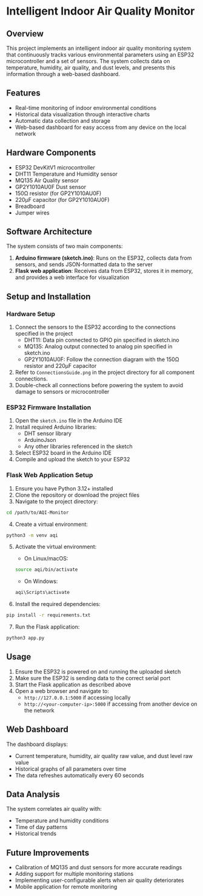 # Intelligent Indoor Air Quality Monitor

## Overview
This project implements an intelligent indoor air quality monitoring system that continuously tracks various environmental parameters using an ESP32 microcontroller and a set of sensors. The system collects data on temperature, humidity, air quality, and dust levels, and presents this information through a web-based dashboard.

## Features
- Real-time monitoring of indoor environmental conditions
- Historical data visualization through interactive charts
- Automatic data collection and storage
- Web-based dashboard for easy access from any device on the local network

## Hardware Components
- ESP32 DevKitV1 microcontroller
- DHT11 Temperature and Humidity sensor
- MQ135 Air Quality sensor
- GP2Y1010AU0F Dust sensor
- 150Ω resistor (for GP2Y1010AU0F)
- 220μF capacitor (for GP2Y1010AU0F)
- Breadboard
- Jumper wires

## Software Architecture
The system consists of two main components:
1. **Arduino firmware (sketch.ino)**: Runs on the ESP32, collects data from sensors, and sends JSON-formatted data to the server
2. **Flask web application**: Receives data from ESP32, stores it in memory, and provides a web interface for visualization

## Setup and Installation

### Hardware Setup
1. Connect the sensors to the ESP32 according to the connections specified in the project
   - DHT11: Data pin connected to GPIO pin specified in sketch.ino
   - MQ135: Analog output connected to analog pin specified in sketch.ino
   - GP2Y1010AU0F: Follow the connection diagram with the 150Ω resistor and 220μF capacitor
2. Refer to `ConnectionsGuide.png` in the project directory for all component connections.
3. Double-check all connections before powering the system to avoid damage to sensors or microcontroller

### ESP32 Firmware Installation
1. Open the `sketch.ino` file in the Arduino IDE
2. Install required Arduino libraries:
   - DHT sensor library
   - ArduinoJson
   - Any other libraries referenced in the sketch
3. Select ESP32 board in the Arduino IDE
4. Compile and upload the sketch to your ESP32

### Flask Web Application Setup
1. Ensure you have Python 3.12+ installed
2. Clone the repository or download the project files
3. Navigate to the project directory:
```bash
cd /path/to/AQI-Monitor
```

4. Create a virtual environment:
```bash
python3 -m venv aqi
```

5. Activate the virtual environment:
   - On Linux/macOS:
   ```bash
   source aqi/bin/activate
   ```
   - On Windows:
   ```bash
   aqi\Scripts\activate
   ```

6. Install the required dependencies:
```bash
pip install -r requirements.txt
```

7. Run the Flask application:
```bash
python3 app.py
```

## Usage
1. Ensure the ESP32 is powered on and running the uploaded sketch
2. Make sure the ESP32 is sending data to the correct serial port
3. Start the Flask application as described above
4. Open a web browser and navigate to:
   - `http://127.0.0.1:5000` if accessing locally
   - `http://<your-computer-ip>:5000` if accessing from another device on the network

## Web Dashboard
The dashboard displays:
- Current temperature, humidity, air quality raw value, and dust level raw value
- Historical graphs of all parameters over time
- The data refreshes automatically every 60 seconds

## Data Analysis
The system correlates air quality with:
- Temperature and humidity conditions
- Time of day patterns
- Historical trends

## Future Improvements
- Calibration of MQ135 and dust sensors for more accurate readings
- Adding support for multiple monitoring stations
- Implementing user-configurable alerts when air quality deteriorates
- Mobile application for remote monitoring